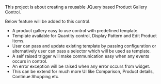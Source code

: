 This project is about creating a reusable JQuery based Product Gallery Control.

Below feature will be added to this control.

- A product gallery easy to use control with predefined template.
- Template available for Quantity control, Display Pattern and Edit Product Items.
- User can pass and update existing template by passing configuration or alternatively user can pass a selector which will be used as template.
- A self raised trigger will make communication easy when any events occurs in control.
- An error exception will be raised when any error occurs from widget.
- This can be extend for much more UI like Comparison, Product details, Continue Shopping etc.
